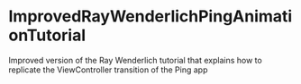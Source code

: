# ImprovedRayWenderlichPingAnimationTutorial
Improved version of the Ray Wenderlich tutorial that explains how to replicate the ViewController transition of the Ping app
